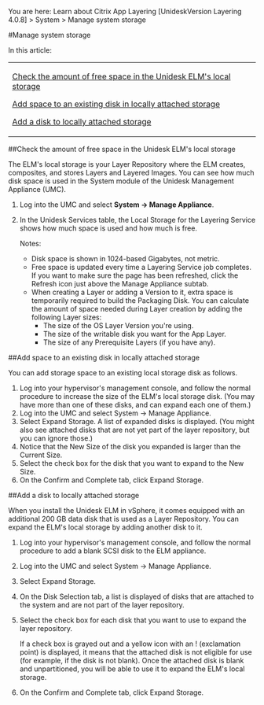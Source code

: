 You are here: Learn about Citrix App Layering [UnideskVersion Layering 4.0.8] > System > Manage system storage
#Manage system storage
In this article:
<table>            <col></col>            <tbody>                <tr>                    <td>                        <p><a href="#Check"> Check the amount of free space in the Unidesk ELM's local storage </a>                        </p>                        <p><a href="#Add"> Add space to an existing disk in locally attached storage</a>                        </p>                        <p><a href="#Expand"> Add a disk to locally attached storage</a>                        </p>                    </td>                </tr>            </tbody>        </table>
##Check the amount of free space in the Unidesk ELM's local storage <a name="Check"></a>
The ELM's local storage is your Layer Repository where the ELM creates, composites, and stores Layers and Layered Images. You can see how much disk space is used in the System module of the Unidesk Management Appliance (UMC). 
<ol>            <li>                <p>Log into the UMC and select <b>System -> Manage Appliance</b>. </p>            </li>            <li>                <p>In the Unidesk Services table, the Local Storage for the Layering Service shows how much space is used and how much is free. </p>                <p>Notes:</p>                <ul>                    <li>Disk space is shown in 1024-based Gigabytes, not metric.</li>                    <li>Free space is updated every time a Layering Service job completes. If you want to make sure the page has been refreshed, click the Refresh icon just above the Manage Appliance subtab. </li>                    <li>When creating a Layer or adding a Version to it, extra space is temporarily required to build the Packaging Disk. You can calculate the amount of space needed during Layer creation by adding the following Layer sizes:<ul><li>The size of the OS Layer Version you're using.</li><li>The size of the writable disk you want for the App Layer.</li><li>The size of any Prerequisite Layers (if you have any). </li></ul></li>                </ul>            </li>        </ol>
##Add space to an existing disk in locally attached storage<a name="Add"></a>
You can add storage space to an existing local storage disk as follows.
<ol>            <li>Log into your hypervisor's management console, and follow the normal procedure to increase the size of the ELM's local storage disk. (You may have more than one of these disks, and can expand each one of them.)</li>            <li>Log into the UMC and select System -> Manage Appliance.</li>            <li>Select Expand Storage. A list of expanded disks is displayed. (You might also see attached disks that are not yet part of the layer repository, but you can ignore those.)</li>            <li>Notice that the New Size of the disk you expanded is larger than the Current Size.</li>            <li>Select the check box for the disk that you want to expand to the New Size.</li>            <li>On the Confirm and Complete tab, click Expand Storage.</li>        </ol>
##Add a disk to locally attached storage<a name="Expand"></a>
When you install the Unidesk ELM in vSphere, it comes equipped with an additional 200 GB data disk that is used as a Layer Repository. You can expand the ELM's local storage by adding another disk to it.
<ol>            <li>                <p>Log into your hypervisor's management console, and follow the normal procedure to add a blank SCSI disk to the ELM appliance.</p>            </li>            <li>                <p>Log into the UMC and select System -> Manage Appliance.</p>            </li>            <li>                <p>Select Expand Storage.</p>            </li>            <li>                <p>On the Disk Selection tab, a list is displayed of disks that are attached to the system and are not part of the layer repository.</p>            </li>            <li>                <p>Select the check box for each disk that you want to use to expand the layer repository.</p>                <p>If a check box is grayed out and a yellow icon with an ! (exclamation point) is displayed, it means that the attached disk is not eligible for use (for example, if the disk is not blank). Once the attached disk is blank and unpartitioned, you will be able to use it to expand the ELM's local storage.</p>            </li>            <li>                <p>On the Confirm and Complete tab, click Expand Storage.</p>            </li>        </ol>

